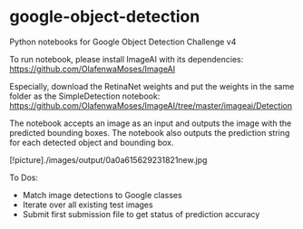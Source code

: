 # google-object-detection
Python notebooks for Google Object Detection Challenge v4

To run notebook, please install ImageAI with its dependencies:
https://github.com/OlafenwaMoses/ImageAI

Especially, download the RetinaNet weights and put the weights in the same folder as the SimpleDetection notebook:
https://github.com/OlafenwaMoses/ImageAI/tree/master/imageai/Detection

The notebook accepts an image as an input and outputs the image with the predicted bounding boxes.
The notebook also outputs the prediction string for each detected object and bounding box.

[!picture]./images/output/0a0a615629231821new.jpg

To Dos:
- Match image detections to Google classes
- Iterate over all existing test images
- Submit first submission file to get status of prediction accuracy